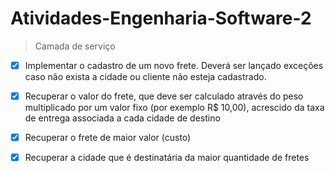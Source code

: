 # Atividades-Engenharia-Software-2
 > Camada de serviço
- [x] Implementar o cadastro de um novo frete. Deverá ser lançado exceções caso não 
exista a cidade ou cliente não esteja cadastrado. 
- [x] Recuperar o valor do frete, que deve ser calculado através do peso multiplicado 
por um valor fixo (por exemplo R$ 10,00), acrescido da taxa de entrega associada 
a cada cidade de destino 
- [x] Recuperar o frete de maior valor (custo) 
- [x] Recuperar a cidade que é destinatária da maior quantidade de fretes 

